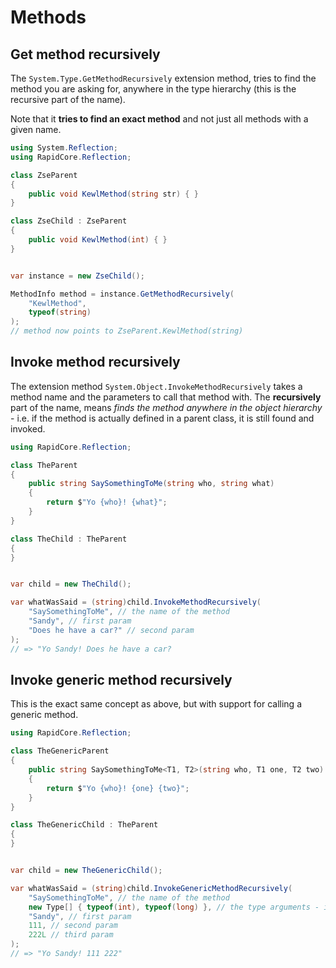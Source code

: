# Methods

## Get method recursively

The `System.Type.GetMethodRecursively` extension method, tries to find the method you are asking for, anywhere in the type hierarchy (this is the recursive part of the name).

Note that it **tries to find an exact method** and not just all methods with a given name.

```csharp
using System.Reflection;
using RapidCore.Reflection;

class ZseParent
{
    public void KewlMethod(string str) { }
}

class ZseChild : ZseParent
{
    public void KewlMethod(int) { }
}


var instance = new ZseChild();

MethodInfo method = instance.GetMethodRecursively(
    "KewlMethod",
    typeof(string)
);
// method now points to ZseParent.KewlMethod(string)
```


## Invoke method recursively

The extension method `System.Object.InvokeMethodRecursively` takes a method name and the parameters to call that method with. The **recursively** part of the name, means _finds the method anywhere in the object hierarchy_ - i.e. if the method is actually defined in a parent class, it is still found and invoked.

```csharp
using RapidCore.Reflection;

class TheParent
{
    public string SaySomethingToMe(string who, string what)
    {
        return $"Yo {who}! {what}";
    }
}

class TheChild : TheParent
{
}


var child = new TheChild();

var whatWasSaid = (string)child.InvokeMethodRecursively(
    "SaySomethingToMe", // the name of the method
    "Sandy", // first param
    "Does he have a car?" // second param
);
// => "Yo Sandy! Does he have a car?
```


## Invoke generic method recursively

This is the exact same concept as above, but with support for calling a generic method.

```csharp
using RapidCore.Reflection;

class TheGenericParent
{
    public string SaySomethingToMe<T1, T2>(string who, T1 one, T2 two)
    {
        return $"Yo {who}! {one} {two}";
    }
}

class TheGenericChild : TheParent
{
}


var child = new TheGenericChild();

var whatWasSaid = (string)child.InvokeGenericMethodRecursively(
    "SaySomethingToMe", // the name of the method
    new Type[] { typeof(int), typeof(long) }, // the type arguments - i.e. <T1, T2>
    "Sandy", // first param
    111, // second param
    222L // third param
);
// => "Yo Sandy! 111 222"
```